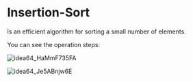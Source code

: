 # Insertion-Sort

Is an efficient algorithm for sorting a small number of elements.

You can see the operation steps:

![idea64_HaMmF735FA](https://user-images.githubusercontent.com/72649005/174448357-2a1c2711-71c8-40b2-9ca7-26676f21a56b.png)

![idea64_Je5ABnjw6E](https://user-images.githubusercontent.com/72649005/174447227-11048b65-f579-4584-bf04-0c6ae00521c1.png)
